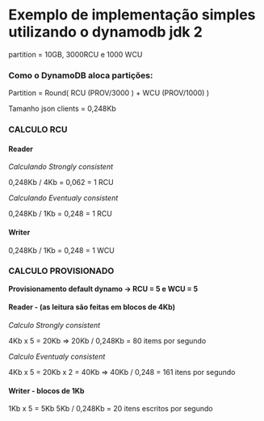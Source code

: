 # Exemplo de implementação simples utilizando o dynamodb jdk 2

partition = 10GB, 3000RCU e 1000 WCU

### Como o DynamoDB aloca partições:
Partition = Round( RCU (PROV/3000 ) + WCU (PROV/1000) )


Tamanho json clients = 0,248Kb


### CALCULO RCU
#### Reader
_Calculando Strongly consistent_

0,248Kb / 4Kb =  0,062 = 1 RCU

_Calculando Eventualy consistent_

0,248Kb / 1Kb = 0,248 = 1 RCU

#### Writer
0,248Kb / 1Kb = 0,248 = 1 WCU

### CALCULO PROVISIONADO
**Provisionamento default dynamo -> RCU = 5 e WCU = 5**

#### Reader - (as leitura são feitas em blocos de 4Kb)
_Calculo Strongly consistent_

4Kb x 5 = 20Kb => 20Kb / 0,248Kb =  80 items por segundo

_Calculo Eventualy consistent_

4Kb x 5 = 20Kb x 2 = 40Kb => 40Kb / 0,248 = 161 itens por segundo

#### Writer - blocos de 1Kb
1Kb x 5 = 5Kb
5Kb / 0,248Kb = 20 itens escritos por segundo

